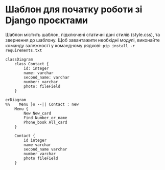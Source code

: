 <h1>Шаблон для початку роботи зі Django проєктами</h1>
Шаблон містить шаблон, підключені статичні дані стилів (style.css), та звернення до шаблону.
Щоб завантажити необхідні модулі, виконайте команду залежності у командному рядкові:
<code>pip install -r requirements.txt</code>


```mermaid
classDiagram    
    class Contact {
        id: integer
        name: varchar
        second_name: varchar
        number: varchar
        photo: fileField
    }
```

```mermaid
erDiagram
%%    Menu }o --|| Contact : new
    Menu {
        New New_card
        Find Number_or_name
        Phone_book All_card
    }
    
    Contact {
        id integer
        name varchar
        second_name varchar
        number varchar
        photo fileField
    }
    
    
```